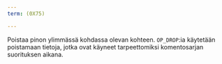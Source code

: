 ```yaml
---
term: (0X75)

---
```

Poistaa pinon ylimmässä kohdassa olevan kohteen. `OP_DROP`:ia käytetään poistamaan tietoja, jotka ovat käyneet tarpeettomiksi komentosarjan suorituksen aikana.